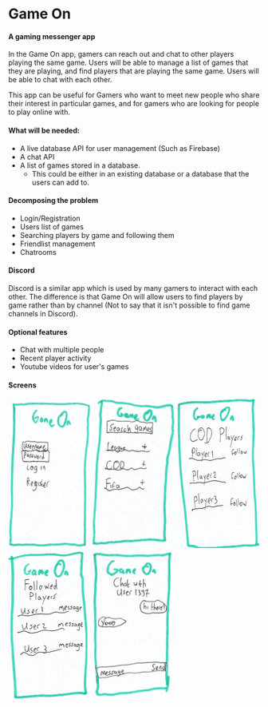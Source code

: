 # Game On
#### A gaming messenger app

In the Game On app, gamers can reach out and chat to other players playing the same game. Users will be able to manage a list of games that they are playing, and find players that are playing the same game. Users will be able to chat with each other. 


This app can be useful for Gamers who want to meet new people who share their interest in particular games, and for gamers who are looking for people to play online with. 

#### What will be needed:
* A live database API for user management (Such as Firebase)
* A chat API
* A list of games stored in a database.
  * This could be either in an existing database or a database that the users can add to.

#### Decomposing the problem
* Login/Registration
* Users list of games
* Searching players by game and following them
* Friendlist management
* Chatrooms

#### Discord
Discord is a similar app which is used by many gamers to interact with each other. The difference is that Game On will allow users to find players by game rather than by channel (Not to say that it isn't possible to find game channels in Discord). 

#### Optional features
* Chat with multiple people
* Recent player activity
* Youtube videos for user's games

#### Screens
<img src="https://github.com/cmdras/GameOn/blob/master/doc/LoginScreen.png" alt="alt text" width="165" height="300"> <img src="https://github.com/cmdras/GameOn/blob/master/doc/GameSearchScreen.png" alt="alt text" width="165" height="300"> <img src="https://github.com/cmdras/GameOn/blob/master/doc/GamePlayersScreen.png" alt="alt text" width="165" height="300"> <img src="https://github.com/cmdras/GameOn/blob/master/doc/FollowedPlayersScreen.png" alt="alt text" width="165" height="300"> <img src="https://github.com/cmdras/GameOn/blob/master/doc/ChatScreen.png" alt="alt text" width="165" height="300">
